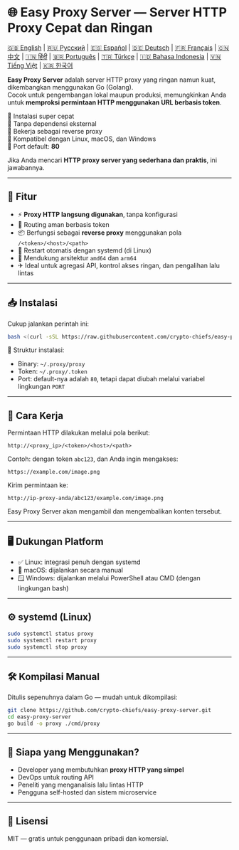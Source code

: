 
# 🌐 Easy Proxy Server — Server HTTP Proxy Cepat dan Ringan

[🇬🇧 English](/README.md) | [🇷🇺 Русский](/doc/README.ru.md) | [🇪🇸 Español](/doc/README.es.md) | [🇩🇪 Deutsch](/doc/README.de.md) | [🇫🇷 Français](/doc/README.fr.md) | [🇨🇳 中文](/doc/README.zh.md) | [🇮🇳 हिंदी](/doc/README.hi.md) | [🇧🇷 Português](/doc/README.pt.md) | [🇹🇷 Türkçe](/doc/README.tr.md) | [🇮🇩 Bahasa Indonesia](/doc/README.id.md) | [🇻🇳 Tiếng Việt](/doc/README.vi.md) | [🇰🇷 한국어](/doc/README.ko.md)

**Easy Proxy Server** adalah server HTTP proxy yang ringan namun kuat, dikembangkan menggunakan Go (Golang).  
Cocok untuk pengembangan lokal maupun produksi, memungkinkan Anda untuk **memproksi permintaan HTTP menggunakan URL berbasis token**.

🔹 Instalasi super cepat  
🔹 Tanpa dependensi eksternal  
🔹 Bekerja sebagai reverse proxy  
🔹 Kompatibel dengan Linux, macOS, dan Windows  
🔹 Port default: **80**

Jika Anda mencari **HTTP proxy server yang sederhana dan praktis**, ini jawabannya.

---

## 🚀 Fitur

- ⚡ **Proxy HTTP langsung digunakan**, tanpa konfigurasi
- 🔐 Routing aman berbasis token
- 📦 Berfungsi sebagai **reverse proxy** menggunakan pola `/<token>/<host>/<path>`
- 🔄 Restart otomatis dengan systemd (di Linux)
- 🧊 Mendukung arsitektur `amd64` dan `arm64`
- ✈ Ideal untuk agregasi API, kontrol akses ringan, dan pengalihan lalu lintas

---

## 📥 Instalasi

Cukup jalankan perintah ini:

```bash
bash <(curl -sSL https://raw.githubusercontent.com/crypto-chiefs/easy-proxy-server/master/scripts/build.sh)
```

📂 Struktur instalasi:
- Binary: `~/.proxy/proxy`
- Token: `~/.proxy/.token`
- Port: default-nya adalah `80`, tetapi dapat diubah melalui variabel lingkungan `PORT`

---

## 🧪 Cara Kerja

Permintaan HTTP dilakukan melalui pola berikut:

```
http://<proxy_ip>/<token>/<host>/<path>
```

Contoh: dengan token `abc123`, dan Anda ingin mengakses:

```
https://example.com/image.png
```

Kirim permintaan ke:

```
http://ip-proxy-anda/abc123/example.com/image.png
```

Easy Proxy Server akan mengambil dan mengembalikan konten tersebut.

---

## 🖥 Dukungan Platform

- ✅ Linux: integrasi penuh dengan systemd
- 🍎 macOS: dijalankan secara manual
- 🪟 Windows: dijalankan melalui PowerShell atau CMD (dengan lingkungan bash)

---

## ⚙️ systemd (Linux)

```bash
sudo systemctl status proxy
sudo systemctl restart proxy
sudo systemctl stop proxy
```

---

## 🛠 Kompilasi Manual

Ditulis sepenuhnya dalam Go — mudah untuk dikompilasi:

```bash
git clone https://github.com/crypto-chiefs/easy-proxy-server.git
cd easy-proxy-server
go build -o proxy ./cmd/proxy
```

---

## 💬 Siapa yang Menggunakan?

- Developer yang membutuhkan **proxy HTTP yang simpel**
- DevOps untuk routing API
- Peneliti yang menganalisis lalu lintas HTTP
- Pengguna self-hosted dan sistem microservice

---

## 📄 Lisensi

MIT — gratis untuk penggunaan pribadi dan komersial.
